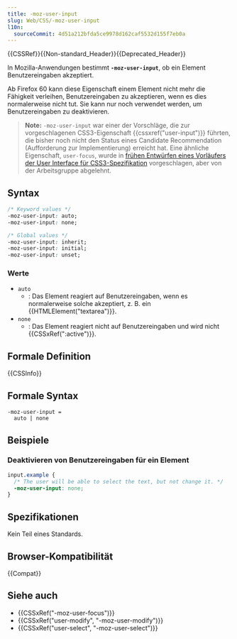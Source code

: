 ```yaml
---
title: -moz-user-input
slug: Web/CSS/-moz-user-input
l10n:
  sourceCommit: 4d51a212bfda5ce9978d162caf5532d155f7eb0a
---
```


{{CSSRef}}{{Non-standard_Header}}{{Deprecated_Header}}

In Mozilla-Anwendungen bestimmt **`-moz-user-input`**, ob ein Element Benutzereingaben akzeptiert.

Ab Firefox 60 kann diese Eigenschaft einem Element nicht mehr die Fähigkeit verleihen, Benutzereingaben zu akzeptieren, wenn es dies normalerweise nicht tut. Sie kann nur noch verwendet werden, um Benutzereingaben zu deaktivieren.

> **Note:** `-moz-user-input` war einer der Vorschläge, die zur vorgeschlagenen CSS3-Eigenschaft {{cssxref("user-input")}} führten, die bisher noch nicht den Status eines Candidate Recommendation (Aufforderung zur Implementierung) erreicht hat. Eine ähnliche Eigenschaft, `user-focus`, wurde in [frühen Entwürfen eines Vorläufers der User Interface für CSS3-Spezifikation](https://www.w3.org/TR/2000/WD-css3-userint-20000216) vorgeschlagen, aber von der Arbeitsgruppe abgelehnt.

## Syntax

```css
/* Keyword values */
-moz-user-input: auto;
-moz-user-input: none;

/* Global values */
-moz-user-input: inherit;
-moz-user-input: initial;
-moz-user-input: unset;
```

### Werte

- `auto`
  - : Das Element reagiert auf Benutzereingaben, wenn es normalerweise solche akzeptiert, z. B. ein {{HTMLElement("textarea")}}.
- `none`
  - : Das Element reagiert nicht auf Benutzereingaben und wird nicht {{CSSxRef(":active")}}.

## Formale Definition

{{CSSInfo}}

## Formale Syntax

```plain
-moz-user-input =
  auto | none
```

## Beispiele

### Deaktivieren von Benutzereingaben für ein Element

```css
input.example {
  /* The user will be able to select the text, but not change it. */
  -moz-user-input: none;
}
```

## Spezifikationen

Kein Teil eines Standards.

## Browser-Kompatibilität

{{Compat}}

## Siehe auch

- {{CSSxRef("-moz-user-focus")}}
- {{CSSxRef("user-modify", "-moz-user-modify")}}
- {{CSSxRef("user-select", "-moz-user-select")}}
